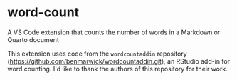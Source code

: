 # word-count

A VS Code extension that counts the number of words in a Markdown or Quarto document

This extension uses code from the `wordcountaddin` repository (https://github.com/benmarwick/wordcountaddin.git), an RStudio add-in for word counting. I'd like to thank the authors of this repository for their work.

